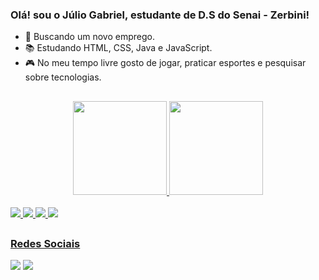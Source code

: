 ### Olá! sou o Júlio Gabriel, estudante de D.S do Senai - Zerbini!

- 💼 Buscando um novo emprego.
- 📚 Estudando HTML, CSS, Java e JavaScript.
- 🎮 No meu tempo livre gosto de jogar, praticar esportes e pesquisar sobre tecnologias.

##

<div align="center">
 <a href="https://github.com/vianajulio">
  <img height="150em" src="https://github-readme-stats.vercel.app/api?username=vianajulio&show_icons=true&theme=ocean_dark&include_all_commits=true&count_private=true"/>
  <img height="150em" src="https://github-readme-stats.vercel.app/api/top-langs/?username=vianajulio&layout=compact&langs_count=7&theme=ocean_dark"/>
</div>
  
  <div style="display: inline_block"><br>
  <img src="https://img.shields.io/badge/HTML-239120?style=for-the-badge&logo=html5&logoColor=white">
  <img src="https://img.shields.io/badge/CSS3-1572B6?style=for-the-badge&logo=css3&logoColor=white">
  <img src="https://img.shields.io/badge/Java-ED8B00?style=for-the-badge&logo=java&logoColor=white">
  <img src="https://img.shields.io/badge/JavaScript-F7DF1E?style=for-the-badge&logo=javascript&logoColor=black">
  </div>
  
 ##
  
 ### Redes Sociais
  
  <div>
    <a href="https://www.linkedin.com/in/júlio-rodrigues-7488621bb/" target="_blank"><img src="https://img.shields.io/badge/LinkedIn-0077B5?style=for-the-badge&logo=linkedin&logoColor=white" target="_blank"></a>
    <a href="mailto:juliogabrielv8@gmail.com" target="_blank"><img src="https://img.shields.io/badge/Gmail-D14836?style=for-the-badge&logo=gmail&logoColor=white" target="_blank"></a>   
  </div>
  
